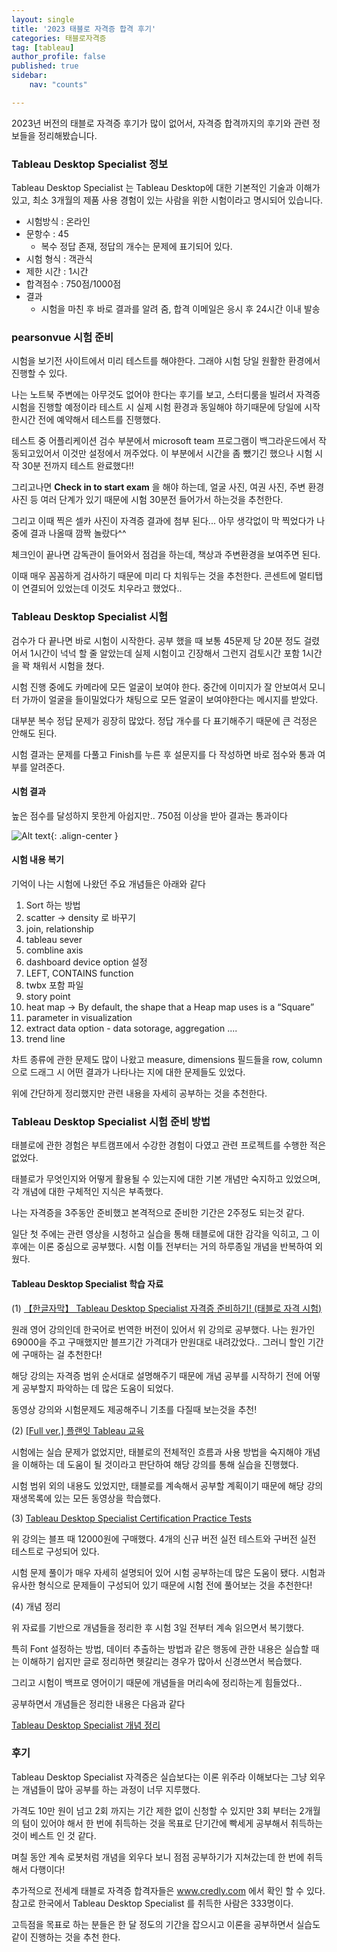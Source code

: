 ```yaml
---
layout: single
title: '2023 태블로 자격증 합격 후기'
categories: 태블로자격증
tag: [tableau]
author_profile: false
published: true
sidebar:
    nav: "counts"

---
```


2023년 버전의 태블로 자격증 후기가 많이 없어서, 자격증 합격까지의 후기와 관련 정보들을 정리해봤습니다.


### Tableau Desktop Specialist 정보 
Tableau Desktop Specialist  는 Tableau Desktop에 대한 기본적인 기술과 이해가 있고, 최소 3개월의 제품 사용 경험이 있는 사람을 위한 시험이라고 명시되어 있습니다. 

- 시험방식 : 온라인
- 문항수 : 45
    - 복수 정답 존재, 정답의 개수는 문제에 표기되어 있다. 
- 시험 형식 : 객관식 
- 제한 시간 : 1시간 
- 합격점수 : 750점/1000점
- 결과 
    - 시험을 마친 후 바로 결과를 알려 줌, 합격 이메일은 응시 후 24시간 이내 발송 


### pearsonvue 시험 준비
시험을 보기전 사이트에서 미리 테스트를 해야한다. 그래야 시험 당일 원활한 환경에서 진행할 수 있다. 

나는 노트북 주변에는 아무것도 없어야 한다는 후기를 보고, 스터디룸을 빌려서 자격증 시험을 진행할 예정이라 테스트 시 실제 시험 환경과 동일해야 하기때문에 당일에 시작 한시간 전에 예약해서 테스트를 진행했다. 

테스트 중 어플리케이션 검수 부분에서 microsoft team 프로그램이 백그라운드에서 작동되고있어서 이것만 설정에서 꺼주었다. 이 부분에서 시간을 좀 뺐기긴 했으나 시험 시작 30분 전까지 테스트 완료했다!!

그리고나면 **Check in to start exam** 을 해야 하는데, 얼굴 사진, 여권 사진, 주변 환경 사진 등 여러 단계가 있기 때문에 시험 30분전 들어가서 하는것을 추천한다.

그리고 이때 찍은 셀카 사진이 자격증 결과에 첨부 된다... 아무 생각없이 막 찍었다가 나중에 결과 나올때 깜짝 놀랐다^^ 

체크인이 끝나면 감독관이 들어와서 점검을 하는데, 책상과 주변환경을 보여주면 된다. 

이때 매우 꼼꼼하게 검사하기 때문에 미리 다 치워두는 것을 추천한다. 콘센트에 멀티탭이 연결되어 있었는데 이것도 치우라고 했었다.. 

### Tableau Desktop Specialist 시험  
검수가 다 끝나면 바로 시험이 시작한다. 공부 했을 때 보통 45문제 당 20분 정도 걸렸어서 1시간이 넉넉 할 줄 알았는데 실제 시험이고 긴장해서 그런지 검토시간 포함 1시간을 꽉 채워서 시험을 쳤다. 

시험 진행 중에도 카메라에 모든 얼굴이 보여야 한다. 중간에 이미지가 잘 안보여서 모니터 가까이 얼굴을 들이밀었다가 채팅으로 모든 얼굴이 보여야한다는 메시지를 받았다. 

대부분 복수 정답 문제가 굉장히 많았다. 정답 개수를 다 표기해주기 때문에 큰 걱정은 안해도 된다. 

시험 결과는 문제를 다풀고 Finish를 누른 후 설문지를 다 작성하면 바로 점수와 통과 여부를 알려준다. 


#### 시험 결과  

높은 점수를 달성하지 못한게 아쉽지만.. 750점 이상을 받아 결과는 통과이다 

![Alt text]({{site.url}}/images/2023-12-01-tableau_specialist_review/tableau_specialist_score.png){: .align-center }  

#### 시험 내용 복기
기억이 나는 시험에 나왔던 주요 개념들은 아래와 같다

1. Sort 하는 방법 
3. scatter -> density 로 바꾸기 
4. join, relationship
5. tableau sever 
6. combline axis
7. dashboard device option 설정 
8. LEFT, CONTAINS function
9. twbx 포함 파일 
10. story point
11. heat map -> By default, the shape that a Heap map uses is a “Square”
12. parameter in visualization 
13. extract data option - data sotorage, aggregation ....
14. trend line 

차트 종류에 관한 문제도 많이 나왔고 measure, dimensions 필드들을 row, column 으로 드래그 시 어떤 결과가 나타나는 지에 대한 문제들도 있었다.  

위에 간단하게 정리했지만 관련 내용을 자세히 공부하는 것을 추천한다. 

### Tableau Desktop Specialist 시험 준비 방법  

태블로에 관한 경험은 부트캠프에서 수강한 경험이 다였고 관련 프로젝트를 수행한 적은 없었다. 

태블로가 무엇인지와 어떻게 활용될 수 있는지에 대한 기본 개념만 숙지하고 있었으며, 각 개념에 대한 구체적인 지식은 부족했다. 

나는 자격증을 3주동안 준비했고 본격적으로 준비한 기간은 2주정도 되는것 같다.

일단 첫 주에는 관련 영상을 시청하고 실습을 통해 태블로에 대한 감각을 익히고, 그 이후에는  이론 중심으로 공부했다. 시험 이틀 전부터는 거의 하루종일 개념을 반복하여 외웠다.


#### Tableau Desktop Specialist 학습 자료 

(1) <a href = 'https://www.udemy.com/share/109aDW3@zuowhuRjqeK2luvGrvusvcnU5h0xhZRAzu7tv8gDsKQLcWH5jI9xkH7xh68ocCU_5A==/'>【한글자막】 Tableau Desktop Specialist 자격증 준비하기! (태블로 자격 시험)</a>

원래 영어 강의인데 한국어로 번역한 버전이 있어서 위 강의로 공부했다. 나는 원가인 69000을 주고 구매했지만 블프기간 가격대가 만원대로 내려갔었다..  그러니 할인 기간에 구매하는 걸 추천한다!

해당 강의는 자격증 범위 순서대로 설명해주기 때문에 개념 공부를 시작하기 전에 어떻게 공부할지 파악하는 데 많은 도움이 되었다.

동영상 강의와 시험문제도 제공해주니 기초를 다질때 보는것을 추천!

(2) <a href = 'https://youtu.be/qT38CVgKIfw?si=4iGngxA8OBbYYDHx'> [Full ver.] 플랜잇 Tableau 교육 </a>

시험에는 실습 문제가 없었지만, 태블로의 전체적인 흐름과 사용 방법을 숙지해야 개념을 이해하는 데 도움이 될 것이라고 판단하여 해당 강의를 통해 실습을 진행했다.

시험 범위 외의 내용도 있었지만, 태블로를 계속해서 공부할 계획이기 때문에 해당 강의 재생목록에 있는 모든 동영상을 학습했다.

(3) <a href = 'https://www.udemy.com/share/103jVM3@lKeYH3G78Kq2zgl6GvGqBp6C4oG9FuZPtFRTnzhfnTbg0BA8QajV-vasVryKjus26A==/'>Tableau Desktop Specialist Certification Practice Tests
</a>

위 강의는 블프 때 12000원에 구매했다. 4개의 신규 버전 실전 테스트와 구버전 실전 테스트로 구성되어 있다.

시험 문제 풀이가 매우 자세히 설명되어 있어 시험 공부하는데 많은 도움이 됐다. 시험과 유사한 형식으로 문제들이 구성되어 있기 때문에 시험 전에 풀어보는 것을 추천한다!


(4) 개념 정리 

위 자료를 기반으로 개념들을 정리한 후 시험 3일 전부터 계속 읽으면서 복기했다. 

특히 Font 설정하는 방법, 데이터 추출하는 방법과 같은 행동에 관한 내용은 실습할 때는 이해하기 쉽지만 글로 정리하면 헷갈리는 경우가 많아서 신경쓰면서 복습했다.

그리고 시험이 백프로 영어이기 때문에 개념들을 머리속에 정리하는게 힘들었다.. 

공부하면서 개념들은 정리한 내용은 다음과 같다

<a href = '{{site.url}}/태블로자격증/tableau_specialist/'>Tableau Desktop Specialist 개념 정리</a>


### 후기
Tableau Desktop Specialist 자격증은 실습보다는 이론 위주라 이해보다는 그냥 외우는 개념들이 많아 공부를 하는 과정이 너무 지루했다.

가격도 10만 원이 넘고 2회 까지는 기간 제한 없이 신청할 수 있지만 3회 부터는 2개월의 텀이 있어야 해서 한 번에 취득하는 것을 목표로 단기간에 빡세게 공부해서 취득하는 것이 베스트 인 것 같다. 

며칠 동안 계속 로봇처럼 개념을 외우다 보니 점점 공부하기가 지쳐갔는데 한 번에 취득해서 다행이다!

추가적으로 전세계 태블로 자격증 합격자들은 <a href ='https://www.credly.com/organizations/tableau/directory?filter%5Bbadge_name%5D=Tableau%20Desktop%20Specialist&filter%5Blocation_name%5D=Korea%2C%20Republic%20of'>www.credly.com </a> 에서 확인 할 수 있다. 참고로 한국에서 Tableau Desktop Specialist 를 취득한 사람은 333명이다. 

고득점을 목표로 하는 분들은 한 달 정도의 기간을 잡으시고 이론을 공부하면서 실습도 같이 진행하는 것을 추천 한다.









